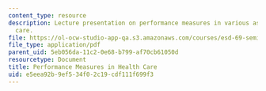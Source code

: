 ```yaml
---
content_type: resource
description: Lecture presentation on performance measures in various aspects of health
  care.
file: https://ol-ocw-studio-app-qa.s3.amazonaws.com/courses/esd-69-seminar-on-health-care-systems-innovation-fall-2010/e5eea92b9ef534f02c19cdf111f699f3_MITESD_69F10_lecture4.pdf
file_type: application/pdf
parent_uid: 5eb056da-11c2-0e68-b799-af70cb61050d
resourcetype: Document
title: Performance Measures in Health Care
uid: e5eea92b-9ef5-34f0-2c19-cdf111f699f3
---
```

